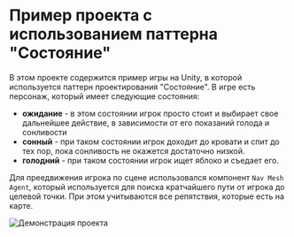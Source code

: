# Пример проекта с использованием паттерна "Состояние"

В этом проекте содержится пример игры на Unity, в которой используется паттерн проектирования "Состояние". В игре есть персонаж, который имеет следующие состояния:

* __ожидание__ - в этом состоянии игрок просто стоит и выбирает свое дальнейшее действие, в зависимости от его показаний голода и сонливости
* __сонный__ - при таком состоянии игрок доходит до кровати и спит до тех пор, пока сонливость не окажется достаточно низкой.
* __голодний__ - при таком состоянии игрок ищет яблоко и съедает его.

Для преедвижения игрока по сцене использовался компонент `Nav Mesh Agent`, который используется для поиска кратчайшего пути от игрока до целевой точки. При этом учитываются все репятствия, которые есть на карте.

![Демонстрация проекта](https://user-images.githubusercontent.com/95340036/232567262-87c961c3-be8a-4fca-970c-94faec8a1e48.gif)
